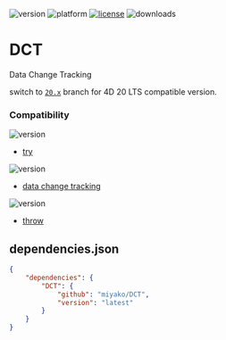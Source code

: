 ![version](https://img.shields.io/badge/version-20%20R4%2B-E23089)
![platform](https://img.shields.io/static/v1?label=platform&message=mac-intel%20|%20mac-arm%20|%20win-64&color=blue)
[![license](https://img.shields.io/github/license/miyako/DCT)](LICENSE)
![downloads](https://img.shields.io/github/downloads/miyako/DCT/total)

# DCT
Data Change Tracking

switch to [`20.x`](https://github.com/miyako/DCT/tree/20.x) branch for 4D 20 LTS compatible version.

### Compatibility

![version](https://img.shields.io/badge/20%20R4%2B-E23089)

* [try](https://blog.4d.com/a-new-way-to-handle-errors/)

![version](https://img.shields.io/badge/20%20R3%2B-E23089)

* [data change tracking](https://blog.4d.com/track-data-changes-in-your-database/)

 ![version](https://img.shields.io/badge/20%20R2%2B-E23089)

* [throw](https://blog.4d.com/enhanced-error-management-in-4d-code/)

## dependencies.json

```json
{
	"dependencies": {
		"DCT": {
			"github": "miyako/DCT",
			"version": "latest"
		}
	}
}
```
